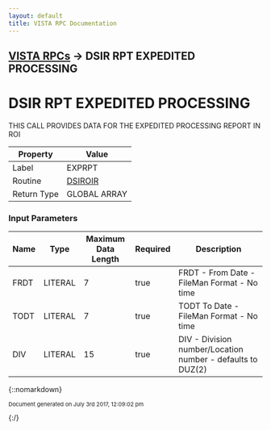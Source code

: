 ```yaml
---
layout: default
title: VISTA RPC Documentation
---
```


## [VISTA RPCs](TableOfContents) &#8594; DSIR RPT EXPEDITED PROCESSING
# DSIR RPT EXPEDITED PROCESSING

THIS CALL PROVIDES DATA FOR THE EXPEDITED PROCESSING REPORT IN ROI

Property | Value
--- | ---
Label | EXPRPT
Routine | [DSIROIR](http://code.osehra.org/dox/Routine_DSIROIR_source.html)
Return Type | GLOBAL ARRAY


### Input Parameters

Name | Type | Maximum Data Length | Required | Description
--- | --- | --- | --- | ---
FRDT | LITERAL | 7 | true | FRDT - From Date - FileMan Format - No time
TODT | LITERAL | 7 | true | TODT To Date - FileMan Format - No time
DIV | LITERAL | 15 | true | DIV - Division number/Location number - defaults to DUZ(2)



{::nomarkdown} <br/><p style="font-size: 11px">Document generated on July 3rd 2017, 12:09:02 pm</p>{:/}